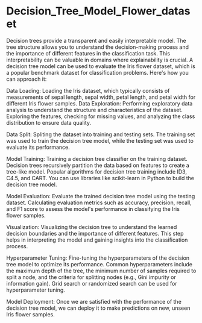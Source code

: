 # Decision_Tree_Model_Flower_dataset
Decision trees provide a transparent and easily interpretable model. The tree structure allows you to understand the decision-making process and the importance of different features in the classification task. This interpretability can be valuable in domains where explainability is crucial.
A decision tree model can be used to evaluate the Iris flower dataset, which is a popular benchmark dataset for classification problems. Here's how you can approach it:

Data Loading: Loading the Iris dataset, which typically consists of measurements of sepal length, sepal width, petal length, and petal width for different Iris flower samples.
Data Exploration: Performing exploratory data analysis to understand the structure and characteristics of the dataset. Exploring the features, checking for missing values, and analyzing the class distribution to ensure data quality.

Data Split: Spliting the dataset into training and testing sets. The training set was used to train the decision tree model, while the testing set was used to evaluate its performance.

Model Training: Training a decision tree classifier on the training dataset. Decision trees recursively partition the data based on features to create a tree-like model. Popular algorithms for decision tree training include ID3, C4.5, and CART. You can use libraries like scikit-learn in Python to build the decision tree model.

Model Evaluation: Evaluate the trained decision tree model using the testing dataset. Calculating evaluation metrics such as accuracy, precision, recall, and F1 score to assess the model's performance in classifying the Iris flower samples.

Visualization: Visualizing the decision tree to understand the learned decision boundaries and the importance of different features. This step helps in interpreting the model and gaining insights into the classification process.

Hyperparameter Tuning: Fine-tuning the hyperparameters of the decision tree model to optimize its performance. Common hyperparameters include the maximum depth of the tree, the minimum number of samples required to split a node, and the criteria for splitting nodes (e.g., Gini impurity or information gain). Grid search or randomized search can be used for hyperparameter tuning.

Model Deployment: Once we are satisfied with the performance of the decision tree model, we can deploy it to make predictions on new, unseen Iris flower samples.

